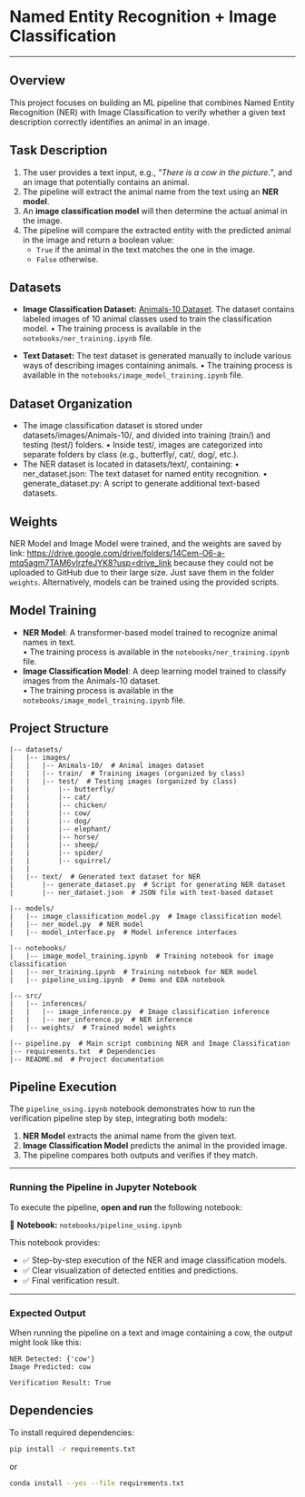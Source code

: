 # Named Entity Recognition + Image Classification
---

## Overview
This project focuses on building an ML pipeline that combines Named Entity Recognition (NER) with Image Classification to verify whether a given text description correctly identifies an animal in an image.

## Task Description
1. The user provides a text input, e.g., _"There is a cow in the picture."_, and an image that potentially contains an animal.
2. The pipeline will extract the animal name from the text using an **NER model**.
3. An **image classification model** will then determine the actual animal in the image.
4. The pipeline will compare the extracted entity with the predicted animal in the image and return a boolean value:
   - `True` if the animal in the text matches the one in the image.
   - `False` otherwise.

## Datasets
- **Image Classification Dataset:** [Animals-10 Dataset](https://www.kaggle.com/datasets/viratkothari/animal10/data). The dataset contains labeled images of 10 animal classes used to train the classification model.
  • The training process is available in the `notebooks/ner_training.ipynb` file.

- **Text Dataset:** The text dataset is generated manually to include various ways of describing images containing animals.
  • The training process is available in the `notebooks/image_model_training.ipynb` file.

## Dataset Organization
- The image classification dataset is stored under datasets/images/Animals-10/, and divided into training (train/) and testing (test/) folders.
 • Inside test/, images are categorized into separate folders by class (e.g., butterfly/, cat/, dog/, etc.).
- The NER dataset is located in datasets/text/, containing:
 • ner_dataset.json: The text dataset for named entity recognition.
 • generate_dataset.py: A script to generate additional text-based datasets.

## Weights
NER Model and Image Model were trained, and the weights are saved by link: 
https://drive.google.com/drive/folders/14Cem-O6-a-mtq5agm7TAM6vIrzfeJYK8?usp=drive_link
because they could not be uploaded to GitHub due to their large size. Just save them in the folder `weights`.
Alternatively, models can be trained using the provided scripts.

## Model Training
- **NER Model**: A transformer-based model trained to recognize animal names in text.  
  • The training process is available in the `notebooks/ner_training.ipynb` file.
- **Image Classification Model**: A deep learning model trained to classify images from the Animals-10 dataset.  
  • The training process is available in the `notebooks/image_model_training.ipynb` file.


## Project Structure
```
|-- datasets/
|   |-- images/
|   |   |-- Animals-10/  # Animal images dataset
|   |   |-- train/  # Training images (organized by class)
|   |   |-- test/  # Testing images (organized by class)
|   |       |-- butterfly/
|   |       |-- cat/
|   |       |-- chicken/
|   |       |-- cow/
|   |       |-- dog/
|   |       |-- elephant/
|   |       |-- horse/
|   |       |-- sheep/
|   |       |-- spider/
|   |       |-- squirrel/
|   |
|   |-- text/  # Generated text dataset for NER
|       |-- generate_dataset.py  # Script for generating NER dataset
|       |-- ner_dataset.json  # JSON file with text-based dataset

|-- models/
|   |-- image_classification_model.py  # Image classification model
|   |-- ner_model.py  # NER model
|   |-- model_interface.py  # Model inference interfaces

|-- notebooks/
|   |-- image_model_training.ipynb  # Training notebook for image classification
|   |-- ner_training.ipynb  # Training notebook for NER model
|   |-- pipeline_using.ipynb  # Demo and EDA notebook

|-- src/
|   |-- inferences/
|   |   |-- image_inference.py  # Image classification inference
|   |   |-- ner_inference.py  # NER inference
|   |-- weights/  # Trained model weights 

|-- pipeline.py  # Main script combining NER and Image Classification
|-- requirements.txt  # Dependencies
|-- README.md  # Project documentation

```

## Pipeline Execution
The `pipeline_using.ipynb` notebook demonstrates how to run the verification pipeline step by step, integrating both models:
1. **NER Model** extracts the animal name from the given text.
2. **Image Classification Model** predicts the animal in the provided image.
3. The pipeline compares both outputs and verifies if they match.

---

### Running the Pipeline in Jupyter Notebook
To execute the pipeline, **open and run** the following notebook:

📌 **Notebook:** `notebooks/pipeline_using.ipynb`

This notebook provides:
- ✅ Step-by-step execution of the NER and image classification models.  
- ✅ Clear visualization of detected entities and predictions.  
- ✅ Final verification result.

---

### Expected Output
When running the pipeline on a text and image containing a cow, the output might look like this:

```plaintext
NER Detected: {'cow'}
Image Predicted: cow

Verification Result: True

```

## Dependencies
To install required dependencies:
```bash
pip install -r requirements.txt
```
or
```bash
conda install --yes --file requirements.txt
```

